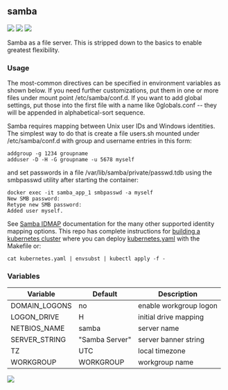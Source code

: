 ## samba

[![](https://images.microbadger.com/badges/version/instantlinux/samba.svg)](https://microbadger.com/images/instantlinux/samba "Version badge") [![](https://images.microbadger.com/badges/image/instantlinux/samba.svg)](https://microbadger.com/images/instantlinux/samba "Image badge") [![](https://images.microbadger.com/badges/commit/instantlinux/samba.svg)](https://microbadger.com/images/instantlinux/samba "Commit badge")

Samba as a file server. This is stripped down to the basics to enable greatest flexibility.

### Usage

The most-common directives can be specified in environment variables as shown below. If you need further customizations, put them in one or more files under mount point /etc/samba/conf.d. If you want to add global settings, put those into the first file with a name like 0globals.conf -- they will be appended in alphabetical-sort sequence.

Samba requires mapping between Unix user IDs and Windows identities. The simplest way to do that is create a file users.sh mounted under /etc/samba/conf.d with group and username entries in this form:
```
addgroup -g 1234 groupname
adduser -D -H -G groupname -u 5678 myself
```

and set passwords in a file /var/lib/samba/private/passwd.tdb using the smbpasswd utility after starting the container:
```
docker exec -it samba_app_1 smbpasswd -a myself
New SMB password:
Retype new SMB password:
Added user myself.
```
See [Samba IDMAP](https://www.samba.org/samba/docs/man/Samba-HOWTO-Collection/idmapper.html) documentation for the many other supported identity mapping options. This repo has complete instructions for
[building a kubernetes cluster](https://github.com/instantlinux/docker-tools/blob/master/k8s/README.md) where you can deploy [kubernetes.yaml](kubernetes.yaml) with the Makefile or:
~~~
cat kubernetes.yaml | envsubst | kubectl apply -f -
~~~

### Variables

Variable | Default | Description |
-------- | ------- | ----------- |
DOMAIN_LOGONS | no | enable workgroup logon
LOGON_DRIVE | H | initial drive mapping
NETBIOS_NAME | samba | server name
SERVER_STRING | "Samba Server" | server banner string
TZ | UTC | local timezone
WORKGROUP | WORKGROUP | workgroup name

[![](https://images.microbadger.com/badges/license/instantlinux/samba.svg)](https://microbadger.com/images/instantlinux/samba "License badge")
